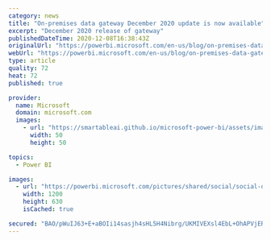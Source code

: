 ```yaml
---
category: news
title: "On-premises data gateway December 2020 update is now available"
excerpt: "December 2020 release of gateway"
publishedDateTime: 2020-12-08T16:38:43Z
originalUrl: "https://powerbi.microsoft.com/en-us/blog/on-premises-data-gateway-december-2020-update-is-now-available/"
webUrl: "https://powerbi.microsoft.com/en-us/blog/on-premises-data-gateway-december-2020-update-is-now-available/"
type: article
quality: 72
heat: 72
published: true

provider:
  name: Microsoft
  domain: microsoft.com
  images:
    - url: "https://smartableai.github.io/microsoft-power-bi/assets/images/organizations/microsoft.com-50x50.jpg"
      width: 50
      height: 50

topics:
  - Power BI

images:
  - url: "https://powerbi.microsoft.com/pictures/shared/social/social-default-image.png"
    width: 1200
    height: 630
    isCached: true

secured: "BAO/pWuIJ63+E+aBOIi14sasjh4sHL5H4Nibrg/UKMIVEXsl4EbL+OhAPVjERQQxL7o20ZCArkPgW00rUO3qgngOknikM6NX9iw0HJ3yfcmmIv2tykfctAU+QGARjox64NF8LaTbEZ8/R+zjAA3wOolAqniIlwjg3oC6UaIIDgVspasLCFaKRjOnkJYaz33FTf0OFjVRhhTG3V5O4VVy7pQ8AgcxEE4VL/G9gipDGkbskkixtJ1eEi/KxyS+HoSbkalHwFBKWx7aVEkCVCB+rp4Yi2dGGXMqmeLQTSQ12IUMghg4GGMP5gVgsVz3U1qf6BESZ4WXbLW10CWkLm5xMcn1M5PUy/NA2ZnR9F/EVz0=;IGDecaZkQ1CyyQrgooUbsw=="
---
```


